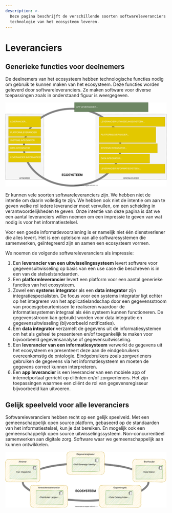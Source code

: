 ```yaml
---
description: >-
  Deze pagina beschrijft de verschillende soorten softwareleveranciers die de
  technologie van het ecosysteem leveren.
---
```


# Leveranciers

## Generieke functies voor deelnemers

De deelnemers van het ecosysteem hebben technologische functies nodig om gebruik te kunnen maken van het ecosysteem. Deze functies worden geleverd door softwareleveranciers. Ze maken software voor diverse toepassingen zoals in onderstaand figuur is weergegeven.

![De softwareleveranciers in het stelsel](../../.gitbook/assets/suppliers.svg)

Er kunnen vele soorten softwareleveranciers zijn. We hebben niet de intentie om daarin volledig te zijn. We hebben ook niet de intentie om aan te geven welke rol iedere leverancier moet vervullen, om een scheiding in verantwoordelijkheden te geven. Onze intentie van deze pagina is dat we een aantal leveranciers willen noemen om een impressie te geven van wat nodig is voor het informatiestelsel.

Voor een goede informatievoorziening is er namelijk niet één dienstverlener die alles levert. Het is een optelsom van alle softwaresystemen die samenwerken, geïntegreerd zijn en samen een ecosysteem vormen.

We noemen de volgende softwareleveranciers als impressie:

1. Een **leverancier van een uitwisselingssysteem** levert software voor gegevensuitwisseling op basis van een use case die beschreven is in een van de stelselstandaarden.
2. Een **platformleverancier** levert een platform voor een aantal generieke functies van het ecosysteem.
3. Zowel een **systems integrator** als een **data integrator** zijn integratiespecialisten. De focus voor een systems integrator ligt echter op het integreren van het applicatielandschap door een gegevensstroom van procesgebeurtenissen te realiseren waardoor de informatiesystemen integraal als één systeem kunnen functioneren. De gegevensstroom kan gebruikt worden voor data integratie en gegevensuitwisseling \(bijvoorbeeld notificaties\).
4. Een **data integrator** verzamelt de gegevens uit de informatiesystemen om het als geheel te presenteren en/of toegankelijk te maken voor bijvoorbeeld gegevensanalyse of gegevensuitwisseling.
5. Een **leverancier van een informatiesysteem** verwerkt de gegevens uit het ecosysteem en presenteert deze aan de eindgebruikers overeenkomstig de ontologie. Eindgebruikers zoals zorgverleners gebruiken de gegevens via het informatiesysteem en moeten de gegevens correct kunnen interpreteren.
6. Een **app leverancier** is een leverancier van een mobiele app of internetportaal gerricht op cliënten en/of zorgverleners. Het zijn toepassingen waarmee een cliënt de rol van gegevensregisseur bijvoorbeeld kan uitvoeren.

## Gelijk speelveld voor alle leveranciers

Softwareleveranciers hebben recht op een gelijk speelveld. Met een gemeenschappelijk open source platform, gebaseerd op de standaarden van het informatiestelsel, kun je dat bereiken. En mogelijk ook een gemeenschappelijk open source uitwisselingssysteem. Non-concurrentieel samenwerken aan digitale zorg. Software waar we gemeenschappelijk aan kunnen ontwikkelen.

![Voorbeeld van componenten in het platform](../../.gitbook/assets/components.svg)

